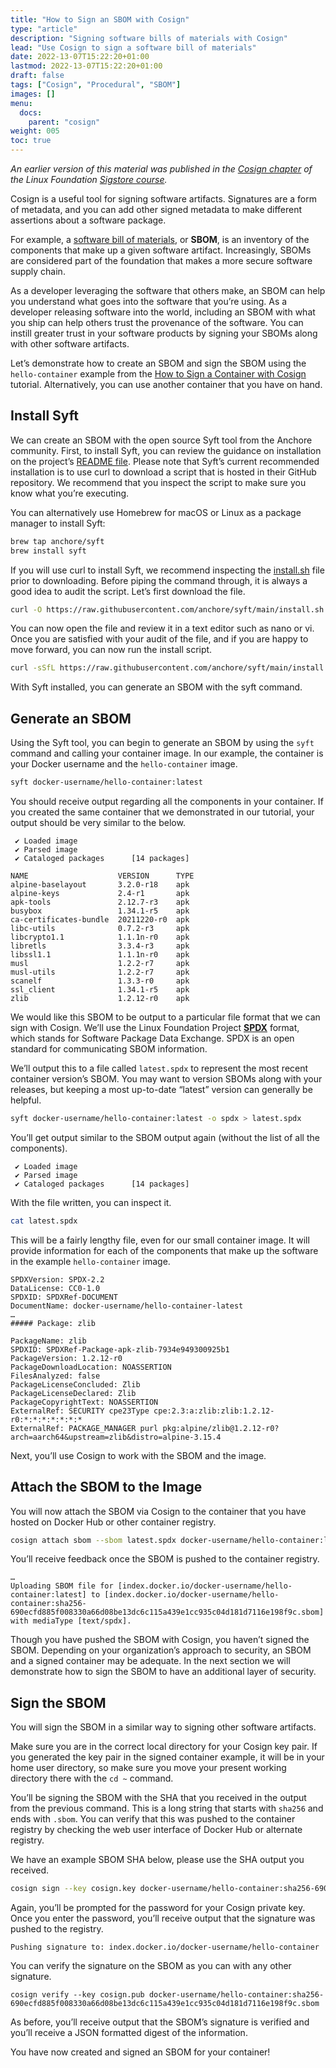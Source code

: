 ```yaml
---
title: "How to Sign an SBOM with Cosign"
type: "article"
description: "Signing software bills of materials with Cosign"
lead: "Use Cosign to sign a software bill of materials"
date: 2022-13-07T15:22:20+01:00
lastmod: 2022-13-07T15:22:20+01:00
draft: false
tags: ["Cosign", "Procedural", "SBOM"]
images: []
menu:
  docs:
    parent: "cosign"
weight: 005
toc: true
---
```


_An earlier version of this material was published in the [Cosign chapter](https://learning.edx.org/course/course-v1:LinuxFoundationX+LFS182x+2T2022/block-v1:LinuxFoundationX+LFS182x+2T2022+type@sequential+block@204b98f35bca48c194d1868e0356bef1/block-v1:LinuxFoundationX+LFS182x+2T2022+type@vertical+block@2f0ad9cb8f124a39ab555ac8bf1a114c) of the Linux Foundation [Sigstore course](https://learning.edx.org/course/course-v1:LinuxFoundationX+LFS182x+2T2022/home)._

Cosign is a useful tool for signing software artifacts. Signatures are a form of metadata, and you can add other signed metadata to make different assertions about a software package. 

For example, a [software bill of materials](https://www.cisa.gov/sbom), or **SBOM**, is an inventory of the components that make up a given software artifact. Increasingly, SBOMs are considered part of the foundation that makes a more secure software supply chain. 

As a developer leveraging the software that others make, an SBOM can help you understand what goes into the software that you’re using. As a developer releasing software into the world, including an SBOM with what you ship can help others trust the provenance of the software. You can instill greater trust in your software products by signing your SBOMs along with other software artifacts. 

Let’s demonstrate how to create an SBOM and sign the SBOM using the `hello-container` example from the [How to Sign a Container with Cosign](../how-to-sign-a-container-with-cosign) tutorial. Alternatively, you can use another container that you have on hand.

## Install Syft

We can create an SBOM with the open source Syft tool from the Anchore community. First, to install Syft, you can review the guidance on installation on the project’s [README file](https://github.com/anchore/syft#installation). Please note that Syft’s current recommended installation is to use curl to download a script that is hosted in their GitHub repository. We recommend that you inspect the script to make sure you know what you’re executing.

You can alternatively use Homebrew for macOS or Linux as a package manager to install Syft:

```sh
brew tap anchore/syft
brew install syft
```

If you will use curl to install Syft, we recommend inspecting the [install.sh](https://github.com/anchore/syft/blob/main/install.sh) file prior to downloading. Before piping the command through, it is always a good idea to audit the script. Let’s first download the file.

```sh
curl -O https://raw.githubusercontent.com/anchore/syft/main/install.sh
```

You can now open the file and review it in a text editor such as nano or vi. Once you are satisfied with your audit of the file, and if you are happy to move forward, you can now run the install script. 

```sh
curl -sSfL https://raw.githubusercontent.com/anchore/syft/main/install.sh | sh -s -- -b /usr/local/bin
```

With Syft installed, you can generate an SBOM with the syft command. 

## Generate an SBOM

Using the Syft tool, you can begin to generate an SBOM by using the `syft` command and calling your container image. In our example, the container is your Docker username and the `hello-container` image. 

```sh
syft docker-username/hello-container:latest
```

You should receive output regarding all the components in your container. If you created the same container that we demonstrated in our tutorial, your output should be very similar to the below. 

```
 ✔ Loaded image            
 ✔ Parsed image            
 ✔ Cataloged packages      [14 packages]

NAME                    VERSION      TYPE
alpine-baselayout       3.2.0-r18    apk   
alpine-keys             2.4-r1       apk   
apk-tools               2.12.7-r3    apk   
busybox                 1.34.1-r5    apk   
ca-certificates-bundle  20211220-r0  apk   
libc-utils              0.7.2-r3     apk   
libcrypto1.1            1.1.1n-r0    apk   
libretls                3.3.4-r3     apk   
libssl1.1               1.1.1n-r0    apk   
musl                    1.2.2-r7     apk   
musl-utils              1.2.2-r7     apk   
scanelf                 1.3.3-r0     apk   
ssl_client              1.34.1-r5    apk   
zlib                    1.2.12-r0    apk   
```

We would like this SBOM to be output to a particular file format that we can sign with Cosign. We’ll use the Linux Foundation Project **[SPDX](https://spdx.dev/)** format, which stands for Software Package Data Exchange. SPDX is an open standard for communicating SBOM information. 

We’ll output this to a file called `latest.spdx` to represent the most recent container version’s SBOM. You may want to version SBOMs along with your releases, but keeping a most up-to-date “latest” version can generally be helpful. 

```sh
syft docker-username/hello-container:latest -o spdx > latest.spdx
```

You’ll get output similar to the SBOM output again (without the list of all the components).

```
 ✔ Loaded image            
 ✔ Parsed image            
 ✔ Cataloged packages      [14 packages]
```

With the file written, you can inspect it.

```sh
cat latest.spdx
```

This will be a fairly lengthy file, even for our small container image. It will provide information for each of the components that make up the software in the example `hello-container` image. 

```
SPDXVersion: SPDX-2.2
DataLicense: CC0-1.0
SPDXID: SPDXRef-DOCUMENT
DocumentName: docker-username/hello-container-latest
…
##### Package: zlib

PackageName: zlib
SPDXID: SPDXRef-Package-apk-zlib-7934e949300925b1
PackageVersion: 1.2.12-r0
PackageDownloadLocation: NOASSERTION
FilesAnalyzed: false
PackageLicenseConcluded: Zlib
PackageLicenseDeclared: Zlib
PackageCopyrightText: NOASSERTION
ExternalRef: SECURITY cpe23Type cpe:2.3:a:zlib:zlib:1.2.12-r0:*:*:*:*:*:*:*
ExternalRef: PACKAGE_MANAGER purl pkg:alpine/zlib@1.2.12-r0?arch=aarch64&upstream=zlib&distro=alpine-3.15.4
```

Next, you’ll use Cosign to work with the SBOM and the image.

## Attach the SBOM to the Image

You will now attach the SBOM via Cosign to the container that you have hosted on Docker Hub or other container registry.

```sh
cosign attach sbom --sbom latest.spdx docker-username/hello-container:latest
```

You’ll receive feedback once the SBOM is pushed to the container registry.

```
…
Uploading SBOM file for [index.docker.io/docker-username/hello-container:latest] to [index.docker.io/docker-username/hello-container:sha256-690ecfd885f008330a66d08be13dc6c115a439e1cc935c04d181d7116e198f9c.sbom] with mediaType [text/spdx].
```

Though you have pushed the SBOM with Cosign, you haven’t signed the SBOM. Depending on your organization’s approach to security, an SBOM and a signed container may be adequate. In the next section we will demonstrate how to sign the SBOM to have an additional layer of security.

## Sign the SBOM

You will sign the SBOM in a similar way to signing other software artifacts. 

Make sure you are in the correct local directory for your Cosign key pair. If you generated the key pair in the signed container example, it will be in your home user directory, so make sure you move your present working directory there with the `cd ~` command.

You’ll be signing the SBOM with the SHA that you received in the output from the previous command. This is a long string that starts with `sha256` and ends with `.sbom`. You can verify that this was pushed to the container registry by checking the web user interface of Docker Hub or alternate registry. 

We have an example SBOM SHA below, please use the SHA output you received.

```sh
cosign sign --key cosign.key docker-username/hello-container:sha256-690ecfd885f008330a66d08be13dc6c115a439e1cc935c04d181d7116e198f9c.sbom
```

Again, you’ll be prompted for the password for your Cosign private key. Once you enter the password, you’ll receive output that the signature was pushed to the registry.

```
Pushing signature to: index.docker.io/docker-username/hello-container
```

You can verify the signature on the SBOM as you can with any other signature.

```
cosign verify --key cosign.pub docker-username/hello-container:sha256-690ecfd885f008330a66d08be13dc6c115a439e1cc935c04d181d7116e198f9c.sbom
```

As before, you’ll receive output that the SBOM’s signature is verified and you’ll receive a JSON formatted digest of the information. 

You have now created and signed an SBOM for your container!
